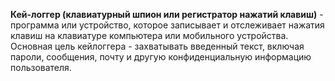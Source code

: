 **Кей-логгер (клавиатурный шпион или регистратор нажатий клавиш)** - программа или устройство, которое записывает и отслеживает нажатия клавиш на клавиатуре компьютера или мобильного устройства. Основная цель кейлоггера - захватывать введенный текст, включая пароли, сообщения, почту и другую конфиденциальную информацию пользователя.